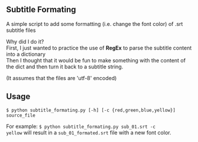 ## Subtitle Formating

A simple script to add some formatting (i.e. change the font color) of .srt subtitle files <br>

Why did I do it?<br>
First, I just wanted to practice the use of <b>RegEx</b> to parse the subtitle content into a dictionary<br>
Then I thought that it would be fun to make something with the content of the dict and then turn it back to a subtitle string.

(It assumes that the files are 'utf-8' encoded)


## Usage
<pre><code>$ python subtitle_formating.py [-h] [-c {red,green,blue,yellow}] source_file</pre></code>

For example: <code>$ python subtitle_formating.py sub_01.srt -c yellow</code> will result in a <code>sub_01_formated.srt</code> file with a new font color.



